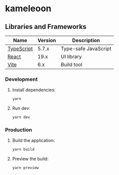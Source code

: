
# kameleoon

## Libraries and Frameworks

| **Name**                                      | **Version** | **Description**       |  
|-----------------------------------------------|-------------|-----------------------|  
| [TypeScript](https://www.typescriptlang.org/) | 5.7.x       | Type-safe JavaScript  |  
| [React](https://react.dev/)                   | 19.x        | UI library            |  
| [Vite](https://vite.dev/)                     | 6.x         | Build tool            |

### Development

1. Install dependencies:
    ```bash  
   yarn
   ``` 

2. Run dev:
   ```bash  
   yarn dev
   ``` 

### Production

1. Build the application:
   ```bash  
   yarn build
   ``` 

2. Preview the build:
    ```bash  
   yarn preview
   ``` 
